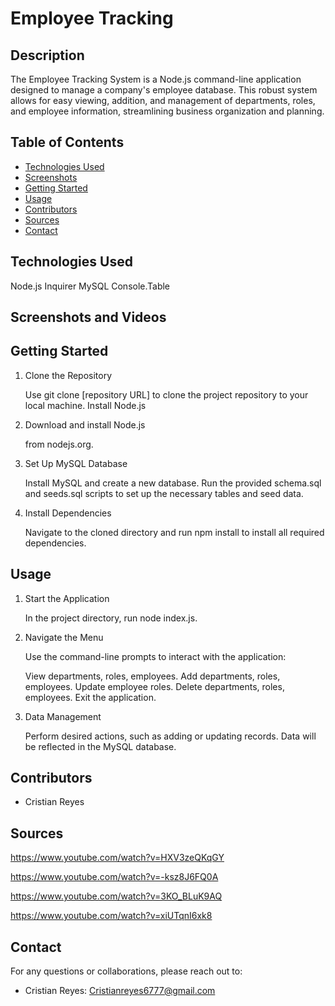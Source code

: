 # Employee Tracking

## Description

The Employee Tracking System is a Node.js command-line application designed to manage a company's employee database. This robust system allows for easy viewing, addition, and management of departments, roles, and employee information, streamlining business organization and planning.


## Table of Contents

- [Technologies Used](#technologies-used)
- [Screenshots](#screenshots)
- [Getting Started](#getting-started)
- [Usage](#usage)
- [Contributors](#contributors)
- [Sources](#sources)
- [Contact](#contact)

## Technologies Used

Node.js
Inquirer
MySQL
Console.Table


## Screenshots and Videos







## Getting Started

1. Clone the Repository

    Use git clone [repository URL] to clone the project repository to your local machine.
    Install Node.js

2. Download and install Node.js

   from nodejs.org.

3. Set Up MySQL Database

    Install MySQL and create a new database.
    Run the provided schema.sql and seeds.sql scripts to set up the necessary tables and seed data.

4. Install Dependencies

    Navigate to the cloned directory and run npm install to install all required dependencies.


## Usage

1. Start the Application

     In the project directory, run node index.js.
   
3. Navigate the Menu

    Use the command-line prompts to interact with the application:
   
      View departments, roles, employees.
      Add departments, roles, employees.
      Update employee roles.
      Delete departments, roles, employees.
      Exit the application.
   
4. Data Management

    Perform desired actions, such as adding or updating records.
    Data will be reflected in the MySQL database.




## Contributors

- Cristian Reyes

## Sources

https://www.youtube.com/watch?v=HXV3zeQKqGY

https://www.youtube.com/watch?v=-ksz8J6FQ0A

https://www.youtube.com/watch?v=3KO_BLuK9AQ

https://www.youtube.com/watch?v=xiUTqnI6xk8


## Contact
For any questions or collaborations, please reach out to:

- Cristian Reyes: Cristianreyes6777@gmail.com
